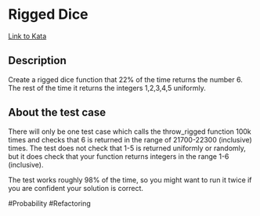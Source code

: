 # Rigged Dice

[Link to Kata](https://www.codewars.com/kata/573acc8cffc3d13f61000533/python)

## Description
Create a rigged dice function that 22% of the time returns the number 6. The rest of the time it returns the integers 1,2,3,4,5 uniformly.

## About the test case

There will only be one test case which calls the throw_rigged function 100k times and checks that 6 is returned in the range of 21700-22300 (inclusive) times. The test does not check that 1-5 is returned uniformly or randomly, but it does check that your function returns integers in the range 1-6 (inclusive).

The test works roughly 98% of the time, so you might want to run it twice if you are confident your solution is correct.

#Probability #Refactoring